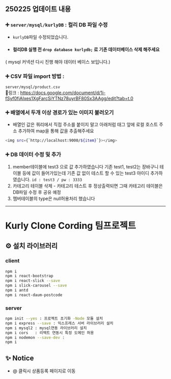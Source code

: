 ## 250225 업데이트 내용

   ### ➕ `server/mysql/kurlyDB` : 컬리 DB 파일 수정
   - `kurlyDB`파일 수정되었습니다.
   -  #### 컬리DB 실행 전 `drop database kurlydb;` 로 기존 데이터베이스 삭제 해주세요
   ( mysql 커넥션 다시 진행 해야 데이터 베이스 보입니다.)
   
   
   ### ➕ CSV 파일 import 방법 :
   `server/mysql/product.csv` <br>
   🔗링크 : https://docs.google.com/document/d/1i-fSyf0fiAIxes1XgFarcSiYTNz78uyrBF80Sx3AAgg/edit?tab=t.0


   ### ➕ 배열에서 두개 이상 경로가 있는 이미지 불러오기 
   - 배열인 값은  쿼리에서 직접 주소를 붙이지 말고 아래처럼 태그 앞에 로컬 호스트 주소 추가하여 map을 통해 값을 추출해주세요 
   ```bash
<img src={`http://localhost:9000/${item}`}></img> 
```

   ### ➕ DB 데이터 수정 및 추가
   1. member테이블에 test3 으로 값 추가하였습니다 
         기존 test1, test2는 장바구니 테이블 등에 값이 들어가있는데 기존 값 없이 테스트 할 수 있는 test3 아이디 추가하였습니다.
         `id : test3 / pw : 3333`
   2. 카테고리 테이블 삭제 - 카테고리 테스트 후 정상출력되면 그때 카테고리 테이블은 DB파일 수정 후 공유 예정
   3. 멤버테이블의 type은 null허용처리 했습니다 



---

# Kurly Clone Cording 팀프로젝트
## ⚙️ 설치 라이브러리 
### client
```bash
npm i
npm i react-bootstrap
npm i react-slick --save
npm i slick-carousel --save
npm i antd
npm i react-daum-postcode
```

### server
```bash
npm init --yes : 프로젝트 초기화 -Node 모듈 설치
npm i express --save : 익스프레스 서버 라이브러리 설치
npm i mysql2 : mysql연동 라이브러리 설치
npm i cors   : 리엑트 연동시 특정 도메인 허용
npm i nodemon --save-dev : 
npm i
```
## ✨ Notice
- @ 클릭시 상품등록 페이지로 이동
<br><br><br><br>







